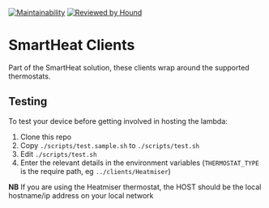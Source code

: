 [![Maintainability](https://api.codeclimate.com/v1/badges/f76779b61740f270d00c/maintainability)](https://codeclimate.com/github/matthewturner/smartheat-clients/maintainability) [![Reviewed by Hound](https://img.shields.io/badge/Reviewed_by-Hound-8E64B0.svg)](https://houndci.com)

# SmartHeat Clients

Part of the SmartHeat solution, these clients wrap around the supported thermostats.

## Testing

To test your device before getting involved in hosting the lambda:

1. Clone this repo
1. Copy `./scripts/test.sample.sh` to `./scripts/test.sh`
1. Edit `./scripts/test.sh`
1. Enter the relevant details in the environment variables (`THERMOSTAT_TYPE` is the require path, eg `../clients/Heatmiser`)

**NB** If you are using the Heatmiser thermostat, the HOST should be the local hostname/ip address on your local network
